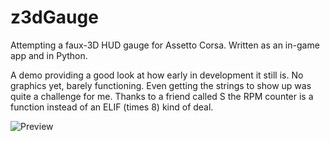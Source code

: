 # z3dGauge
Attempting a faux-3D HUD gauge for Assetto Corsa. Written as an in-game app and in Python.

A demo providing a good look at how early in development it still is. No graphics yet, barely functioning. Even getting the strings to show up was quite a challenge for me. Thanks to a friend called S the RPM counter is a function instead of an ELIF (times 8) kind of deal.

![Preview](https://i.imgur.com/iYkyO1K.png)
